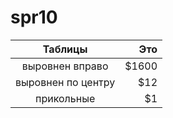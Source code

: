 # spr10
| Таблицы       | Это        |
|:------------------:| -----:|
| выровнен вправо    | $1600 |
| выровнен по центру |   $12 |
| прикольные         |    $1 |
